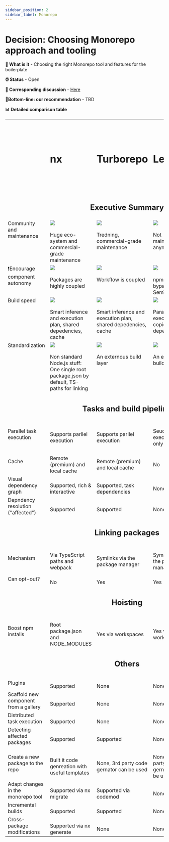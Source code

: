 ```yaml
---
sidebar_position: 2
sidebar_label: Monorepo
---
```


# Decision: Choosing **Monorepo** approach and tooling

**📔 What is it** - Choosing the right Monorepo tool and features for the boilerplate

**⏰ Status** - Open

**📁 Corresponding discussion** - [Here](https://github.com/practicajs/practica/issues/80)

**🎯Bottom-line: our recommendation** - TBD

**📊 Detailed comparison table**

<table width="80%" valign="top">
  <tr>
    <td></td>
    <td><h1>nx</h1></td>
    <td><h1>Turborepo</h1></td>
    <td><h1>Lerna</h1></td>
    <td><h1>workspace (npm, yarn, pnpm)</h1></td>
  </tr>
  <tr>
    <td colspan="5" align="center"><h2>Executive Summary</h2></td>
  </tr>
  <tr valign="top">
    <td>Community and maintenance</td>
    <td><img src="/practica/img/docs/decisions/full.png"/><br/><br/>Huge eco-system and commercial-grade maintenance</td>
    <td><img src="/practica/img/docs/decisions/full.png"/><br/><br/>Tredning, commercial-grade maintenance</td>
    <td>
      <img src="/practica/img/docs/decisions/partial.png"/><br/><br/>Not maintained anymore</td>
    <td><img src="/practica/img/docs/decisions/almost-full.png"/><br/><br/>Solid</td>
  </tr>
  <tr valign="top">
    <td>❗Encourage component autonomy</td>
    <td><img src="/practica/img/docs/decisions/partial.png"/><br/><br/>Packages are highly coupled</td>
    <td><img src="/practica/img/docs/decisions/almost-full.png"/><br/><br/>Workflow is coupled</td>
    <td><img src="/practica/img/docs/decisions/almost-full.png"/><br/><br/>npm link bypasses the SemVer</td>
    <td>
      <img src="/practica/img/docs/decisions/full.png"/><br/><br/>Minor concern: shared NODE_MODULES on the root</td>
  </tr>
  <tr valign="top">
    <td>Build speed</td>
    <td><img src="/practica/img/docs/decisions/full.png"/><br/><br/>Smart inference and execution plan, shared depedencies, cache</td>
    <td><img src="/practica/img/docs/decisions/full.png"/><br/><br/>Smart inference and execution plan, shared depedencies, cache</td>
    <td><img src="/practica/img/docs/decisions/partial.png"/><br/><br/>Parallel tasks execution, copied dependencies</td>
    <td>
      <img src="/practica/img/docs/decisions/partial.png"/><br/><br/>Shared depedencies</td>
  </tr>
    <tr valign="top">
    <td>Standardization</td>
    <td><img src="/practica/img/docs/decisions/partial.png"/><br/><br/>Non standard Node.js stuff: One single root package.json by default, TS-paths for linking</td>
    <td><img src="/practica/img/docs/decisions/full.png"/><br/><br/>An externous build layer</td>
    <td><img src="/practica/img/docs/decisions/full.png"/><br/><br/>An externous build layer</td>
    <td>
      <img src="/practica/img/docs/decisions/full.png"/><br/><br/>An externous package centralizer</td>
  </tr>
    <tr>
    <td class="tg-ho3n" colspan="5" align="center"><h2>Tasks and build pipeline</h2></td>
  </tr>
  <tr>
    <td>Parallel task execution</td>
    <td><br/>Supports parllel execution</td>
    <td><br/>Supports parllel execution</td>
    <td><br/>Seuqence execution only</td>
    <td><br/>Sequance execution only</td>
  </tr>
  <tr>
    <td>Cache</td>
    <td><br/>Remote (premium) and local cache</td>
    <td><br/>Remote (premium) and local cache</td>
    <td><br/>No</td>
    <td><br/>No</td>
  </tr>
    <tr>
    <td>Visual dependency graph</td>
    <td><br/>Supported, rich & interactive</td>
    <td><br/>Supported, task dependencies</td>
    <td><br/>None</td>
    <td><br/>None</td>
  </tr>
  <tr>
    <td>Depndency resolution ("affected")</td>
    <td><br/>Supported</td>
    <td><br/>Supported</td>
    <td><br/>None</td>
    <td><br/>None</td>
  </tr>
  <tr>
    <td class="tg-ho3n" colspan="5" align="center"><h2>Linking packages</h2></td>
  </tr>
  <tr>
    <td>Mechanism</td>
    <td><br/>Via TypeScript paths and webpack</td>
    <td><br/>Symlinks via the package manager</td>
    <td><br/>Symlinks via the package manager</td>
    <td><br/>Symlinks</td>
  </tr>
   <tr>
    <td>Can opt-out?</td>
    <td><br/>No</td>
    <td><br/>Yes</td>
    <td><br/>Yes</td>
    <td><br/>Yes</td>
  </tr>
  <tr>
    <td class="tg-ho3n" colspan="5" align="center"><h2>Hoisting</h2></td>
  </tr>
  <tr>
    <td>Boost npm installs</td>
    <td><br/>Root package.json and NODE_MODULES</td>
    <td><br/>Yes via workspaces</td>
    <td><br/>Yes via workspaces</td>
    <td><br/>Yes via workspaces</td>
  </tr>
  <tr>
    <td class="tg-ho3n" colspan="5" align="center"><h2>Others</h2></td>
  </tr>
   <tr>
    <td>Plugins</td>
    <td><br/>Supported</td>
    <td><br/>None</td>
    <td><br/>None</td>
    <td><br/>None</td>
  </tr>
  <tr>
    <td>Scaffold new component from a gallery</td>
    <td><br/>Supported</td>
    <td><br/>None</td>
    <td><br/>None</td>
    <td><br/>None</td>
  </tr>
  <tr>
    <td>Distributed task execution</td>
    <td><br/>Supported</td>
    <td><br/>None</td>
    <td><br/>None</td>
    <td><br/>None</td>
  </tr>
  <tr>
    <td>Detecting affected packages</td>
    <td><br/>Supported</td>
    <td><br/>Supported</td>
    <td><br/>None</td>
    <td><br/>None</td>
  </tr>
  <tr>
    <td>Create a new package to the repo</td>
    <td><br/>Built it code genreation with useful templates</td>
    <td><br/>None, 3rd party code gernator can be used</td>
    <td><br/>None, 3rd party code gernator can be used</td>
    <td><br/>None, 3rd party code gernator can be used</td>
  </tr>
  <tr>
    <td>Adapt changes in the monorepo tool</td>
    <td><br/>Supported via nx migrate</td>
    <td><br/>Supported via codemod</td>
    <td><br/>None</td>
    <td><br/>None</td>
  </tr>
  <tr>
    <td>Incremental builds</td>
    <td><br/>Supported</td>
    <td><br/>Supported</td>
    <td><br/>None</td>
    <td><br/>None</td>
  </tr>
  <tr>
    <td>Cross-package modifications</td>
    <td><br/>Supported via nx generate</td>
    <td><br/>None</td>
    <td><br/>None</td>
    <td><br/>None</td>
  </tr>
</table>

